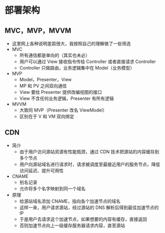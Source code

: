 # 部署架构

## MVC，MVP，MVVM

- 这里网上各种说明差距很大，我按照自己的理解做了一些筛选
- MVC
  - 所有通信都是单向的（其实也未必）
  - 用户可以通过 View 接收指令传给 Controller 或者直接请求 Controller
  - Controller 只做路由，业务逻辑集中在 Model（业务模型）
- MVP
  - Model，Presenter，View
  - MP 和 PV 之间双向通信
  - View 要给 Presenter 提供改编视图的接口
  - View 不含任何业务逻辑，Presenter 有所有逻辑
- MVVM
  - 大致同 MVP（Presenter 改名 ViewModel）
  - 区别在于 V 和 VM 双向绑定

## CDN

- 简介
  - 由于用户访问源站资源有性能瓶颈，通过 CDN 技术把源站的内容缓存到多个节点
  - 用户向源站域名进行请求时，请求被调度至最接近用户的服务节点，降低访问延迟、提升可用性
- CNAME
  - 别名记录
  - 允许将多个名字映射到同一个域名
- 原理
  - 给源站域名添加 CNAME，指向各个加速节点的域名
  - 这样一来，用户请求源站，经过源站的 DNS 解析后得到最佳加速节点的 IP
  - 于是用户去请求这个加速节点，如果想要的内容有缓存，直接返回
  - 否则加速节点向上一级缓存服务器请求内容，直至源站